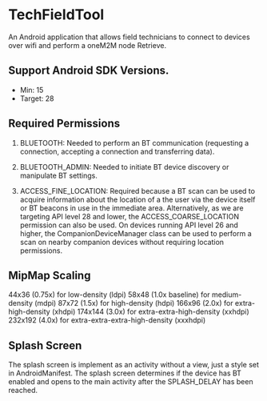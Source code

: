 # TechFieldTool
An Android application that allows field technicians to connect to devices over wifi and perform a oneM2M node Retrieve.

## Support Android SDK Versions.
* Min: 15
* Target: 28

## Required Permissions
1. BLUETOOTH: Needed to perform an BT communication (requesting a connection, accepting a connection
and transferring data).

2. BLUETOOTH_ADMIN: Needed to initiate BT device discovery or manipulate BT settings.

3. ACCESS_FINE_LOCATION: Required because a BT scan can be used to acquire information about the
location of a the user via the device itself or BT beacons in use in the immediate area.
Alternatively, as we are targeting API level 28 and lower, the ACCESS_COARSE_LOCATION permission can
also be used.  On devices running API level 26 and higher, the CompanionDeviceManager class can be
used to perform a scan on nearby companion devices without requiring location permissions.

## MipMap Scaling

44x36 (0.75x) for low-density (ldpi)
58x48 (1.0x baseline) for medium-density (mdpi)
87x72 (1.5x) for high-density (hdpi)
166x96 (2.0x) for extra-high-density (xhdpi)
174x144 (3.0x) for extra-extra-high-density (xxhdpi)
232x192 (4.0x) for extra-extra-extra-high-density (xxxhdpi)

## Splash Screen
The splash screen is implement as an activity without a view, just a style set in AndroidManifest.
The splash screen determines if the device has BT enabled and opens to the main activity after the
SPLASH_DELAY has been reached.
